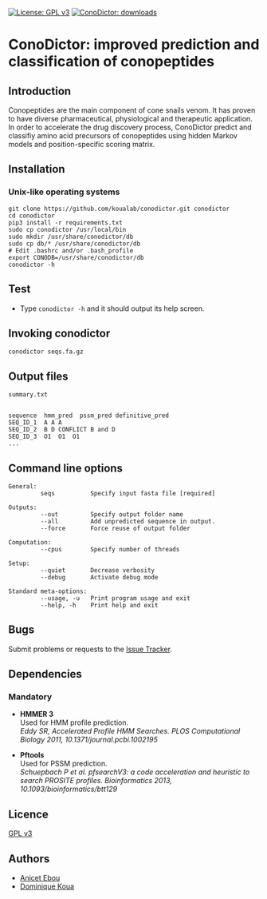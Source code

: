 [![License: GPL v3](https://img.shields.io/badge/License-GPLv3-blue.svg)](https://www.gnu.org/licenses/gpl-3.0) [![ConoDictor: downloads](https://img.shields.io/github/downloads/koualab/conodictor/total.svg)]()

# ConoDictor: improved prediction and classification of conopeptides

## Introduction

Conopeptides are the main component of cone snails venom. It has proven to have diverse pharmaceutical, physiological and therapeutic application. In order to accelerate the drug
discovery process, ConoDictor predict and classifiy amino acid precursors of conopeptides using
hidden Markov models and position-specific scoring matrix. 

## Installation

### Unix-like operating systems 

```
git clone https://github.com/koualab/conodictor.git conodictor
cd conodictor
pip3 install -r requirements.txt
sudo cp conodictor /usr/local/bin
sudo mkdir /usr/share/conodictor/db
sudo cp db/* /usr/share/conodictor/db
# Edit .bashrc and/or .bash_profile
export CONODB=/usr/share/conodictor/db
conodictor -h
```

## Test

* Type `conodictor -h` and it should output its help screen.
  


## Invoking conodictor

```
conodictor seqs.fa.gz
```
  

## Output files

```
summary.txt


sequence  hmm_pred  pssm_pred definitive_pred
SEQ_ID_1  A A A
SEQ_ID_2  B D CONFLICT B and D
SEQ_ID_3  O1  O1  O1
...

```

## Command line options

```
General:
         seqs          Specify input fasta file [required]

Outputs:
         --out         Specify output folder name
         --all         Add unpredicted sequence in output.
         --force       Force reuse of output folder

Computation:
         --cpus        Specify number of threads
         
Setup:
         --quiet       Decrease verbosity
         --debug       Activate debug mode

Standard meta-options:
         --usage, -u   Print program usage and exit
         --help, -h    Print help and exit

```
  
## Bugs

Submit problems or requests to the [Issue Tracker](https://github.com/koualab/conodictor/issues).


## Dependencies

### Mandatory

* **HMMER 3**  
  Used for HMM profile prediction.   
  *Eddy SR, Accelerated Profile HMM Searches. PLOS Computational Biology 2011, 10.1371/journal.pcbi.1002195*

* **Pftools**  
  Used for PSSM prediction.    
  *Schuepbach P et al. pfsearchV3: a code acceleration and heuristic to search PROSITE profiles. Bioinformatics 2013, 10.1093/bioinformatics/btt129*


## Licence

[GPL v3](https://github.com/koualab/conodictor/blob/main/LICENSE)

## Authors

* [Anicet Ebou](https://orcid.org/0000-0003-4005-177X)
* [Dominique Koua](https://www.researchgate.net/profile/Dominique_Koua)